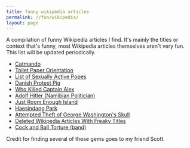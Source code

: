 ```yaml
---
title: funny wikipedia articles
permalink: //fun/wikipedia/
layout: page
---
```


A compilation of funny Wikipedia articles I find. It's mainly the titles or context that's funny, most Wikipedia articles themselves aren't very fun.
This list will be updated periodically.

- [Catmando](https://en.wikipedia.org/wiki/Catmando)
- [Toilet Paper Orientation](https://en.wikipedia.org/wiki/Toilet_roll_holder#Orientation)
- [List of Sexually Active Popes](https://en.wikipedia.org/wiki/List_of_sexually_active_popes)
- [Danish Protest Pig](https://en.wikipedia.org/wiki/Danish_Protest_Pig)
- [Who Killed Captain Alex](https://en.wikipedia.org/wiki/Who_Killed_Captain_Alex%3F)
- [Adolf Hitler (Namibian Politician)](https://simple.wikipedia.org/wiki/Adolf_Hitler_Uunona)
- [Just Room Enough Island](https://en.wikipedia.org/wiki/Just_Room_Enough_Island)
- [Haesindang Park](https://en.wikipedia.org/wiki/Haesindang_Park)
- [Attempted Theft of George Washington's Skull](https://en.wikipedia.org/wiki/Attempted_theft_of_George_Washington%27s_skull)
- [Deleted Wikipedia Articles With Freaky Titles](https://en.wikipedia.org/wiki/Wikipedia:Deleted_articles_with_freaky_titles)
- [Cock and Ball Torture (band)](https://en.wikipedia.org/wiki/Cock_and_Ball_Torture_(band))

Credit for finding several of these gems goes to my friend Scott.

